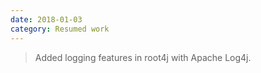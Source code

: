 ```yaml
---
date: 2018-01-03
category: Resumed work
---
```


> Added logging features in root4j with Apache Log4j.


